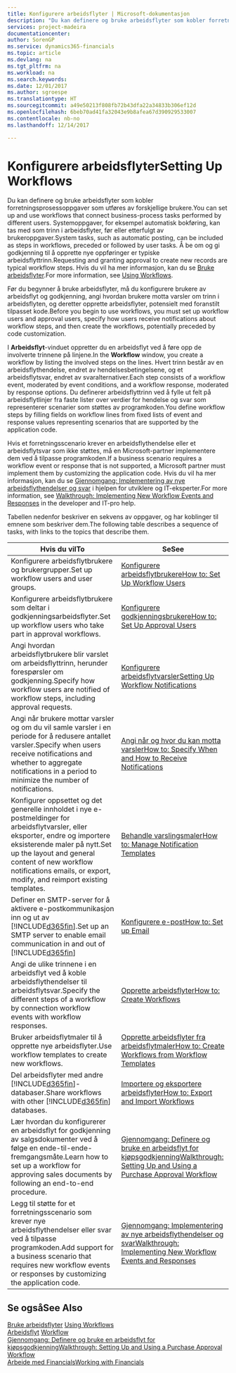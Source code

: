```yaml
---
title: Konfigurere arbeidsflyter | Microsoft-dokumentasjon
description: "Du kan definere og bruke arbeidsflyter som kobler forretningsprosessoppgaver som utføres av forskjellige brukere. Systemoppgaver, for eksempel automatisk bokføring, kan tas med som trinn i arbeidsflyter, før eller etterfulgt av brukeroppgaver. Å be om og gi godkjenning til å opprette nye oppføringer er typiske arbeidsflyttrinn."
services: project-madeira
documentationcenter: 
author: SorenGP
ms.service: dynamics365-financials
ms.topic: article
ms.devlang: na
ms.tgt_pltfrm: na
ms.workload: na
ms.search.keywords: 
ms.date: 12/01/2017
ms.author: sgroespe
ms.translationtype: HT
ms.sourcegitcommit: a49e50213f808fb72b43dfa22a34833b306ef12d
ms.openlocfilehash: 6beb70ad41fa32043e9b8afea67d390929533007
ms.contentlocale: nb-no
ms.lasthandoff: 12/14/2017

---
```

# <a name="setting-up-workflows"></a><span data-ttu-id="8f5c6-105">Konfigurere arbeidsflyter</span><span class="sxs-lookup"><span data-stu-id="8f5c6-105">Setting Up Workflows</span></span>
<span data-ttu-id="8f5c6-106">Du kan definere og bruke arbeidsflyter som kobler forretningsprosessoppgaver som utføres av forskjellige brukere.</span><span class="sxs-lookup"><span data-stu-id="8f5c6-106">You can set up and use workflows that connect business-process tasks performed by different users.</span></span> <span data-ttu-id="8f5c6-107">Systemoppgaver, for eksempel automatisk bokføring, kan tas med som trinn i arbeidsflyter, før eller etterfulgt av brukeroppgaver.</span><span class="sxs-lookup"><span data-stu-id="8f5c6-107">System tasks, such as automatic posting, can be included as steps in workflows, preceded or followed by user tasks.</span></span> <span data-ttu-id="8f5c6-108">Å be om og gi godkjenning til å opprette nye oppføringer er typiske arbeidsflyttrinn.</span><span class="sxs-lookup"><span data-stu-id="8f5c6-108">Requesting and granting approval to create new records are typical workflow steps.</span></span> <span data-ttu-id="8f5c6-109">Hvis du vil ha mer informasjon, kan du se [Bruke arbeidsflyter](across-use-workflows.md).</span><span class="sxs-lookup"><span data-stu-id="8f5c6-109">For more information, see [Using Workflows](across-use-workflows.md).</span></span>  

 <span data-ttu-id="8f5c6-110">Før du begynner å bruke arbeidsflyter, må du konfigurere brukere av arbeidsflyt og godkjenning, angi hvordan brukere motta varsler om trinn i arbeidsflyten, og deretter opprette arbeidsflyter, potensielt med foranstilt tilpasset kode.</span><span class="sxs-lookup"><span data-stu-id="8f5c6-110">Before you begin to use workflows, you must set up workflow users and approval users, specify how users receive notifications about workflow steps, and then create the workflows, potentially preceded by code customization.</span></span>  

 <span data-ttu-id="8f5c6-111">I **Arbeidsflyt**-vinduet oppretter du en arbeidsflyt ved å føre opp de involverte trinnene på linjene.</span><span class="sxs-lookup"><span data-stu-id="8f5c6-111">In the **Workflow** window, you create a workflow by listing the involved steps on the lines.</span></span> <span data-ttu-id="8f5c6-112">Hvert trinn består av en arbeidsflythendelse, endret av hendelsesbetingelsene, og et arbeidsflytsvar, endret av svaralternativer.</span><span class="sxs-lookup"><span data-stu-id="8f5c6-112">Each step consists of a workflow event, moderated by event conditions, and a workflow response, moderated by response options.</span></span> <span data-ttu-id="8f5c6-113">Du definerer arbeidsflyttrinn ved å fylle ut felt på arbeidsflytlinjer fra faste lister over verdier for hendelse og svar som representerer scenarier som støttes av programkoden.</span><span class="sxs-lookup"><span data-stu-id="8f5c6-113">You define workflow steps by filling fields on workflow lines from fixed lists of event and response values representing scenarios that are supported by the application code.</span></span>  

 <span data-ttu-id="8f5c6-114">Hvis et forretningsscenario krever en arbeidsflythendelse eller et arbeidsflytsvar som ikke støttes, må en Microsoft-partner implementere dem ved å tilpasse programkoden.</span><span class="sxs-lookup"><span data-stu-id="8f5c6-114">If a business scenario requires a workflow event or response that is not supported, a Microsoft partner must implement them by customizing the application code.</span></span> <span data-ttu-id="8f5c6-115">Hvis du vil ha mer informasjon, kan du se [Gjennomgang: Implementering av nye arbeidsflythendelser og svar](/dynamics_nav/Walkthrough--Implementing-New-Workflow-Events-and-Responses) i hjelpen for utviklere og IT-eksperter.</span><span class="sxs-lookup"><span data-stu-id="8f5c6-115">For more information, see [Walkthrough: Implementing New Workflow Events and Responses](/dynamics_nav/Walkthrough--Implementing-New-Workflow-Events-and-Responses) in the developer and IT-pro help.</span></span>

 <span data-ttu-id="8f5c6-116">Tabellen nedenfor beskriver en sekvens av oppgaver, og har koblinger til emnene som beskriver dem.</span><span class="sxs-lookup"><span data-stu-id="8f5c6-116">The following table describes a sequence of tasks, with links to the topics that describe them.</span></span>  

|<span data-ttu-id="8f5c6-117">**Hvis du vil**</span><span class="sxs-lookup"><span data-stu-id="8f5c6-117">**To**</span></span>|<span data-ttu-id="8f5c6-118">**Se**</span><span class="sxs-lookup"><span data-stu-id="8f5c6-118">**See**</span></span>|  
|------------|-------------|  
|<span data-ttu-id="8f5c6-119">Konfigurere arbeidsflytbrukere og brukergrupper.</span><span class="sxs-lookup"><span data-stu-id="8f5c6-119">Set up workflow users and user groups.</span></span>|[<span data-ttu-id="8f5c6-120">Konfigurere arbeidsflytbrukere</span><span class="sxs-lookup"><span data-stu-id="8f5c6-120">How to: Set Up Workflow Users</span></span>](across-how-to-set-up-workflow-users.md)|  
|<span data-ttu-id="8f5c6-121">Konfigurere arbeidsflytbrukere som deltar i godkjenningsarbeidsflyter.</span><span class="sxs-lookup"><span data-stu-id="8f5c6-121">Set up workflow users who take part in approval workflows.</span></span>|[<span data-ttu-id="8f5c6-122">Konfigurere godkjenningsbrukere</span><span class="sxs-lookup"><span data-stu-id="8f5c6-122">How to: Set Up Approval Users</span></span>](across-how-to-set-up-approval-users.md)|  
|<span data-ttu-id="8f5c6-123">Angi hvordan arbeidsflytbrukere blir varslet om arbeidsflyttrinn, herunder forespørsler om godkjenning.</span><span class="sxs-lookup"><span data-stu-id="8f5c6-123">Specify how workflow users are notified of workflow steps, including approval requests.</span></span>|[<span data-ttu-id="8f5c6-124">Konfigurere arbeidsflytvarsler</span><span class="sxs-lookup"><span data-stu-id="8f5c6-124">Setting Up Workflow Notifications</span></span>](across-setting-up-workflow-notifications.md)|  
|<span data-ttu-id="8f5c6-125">Angi når brukere mottar varsler og om du vil samle varsler i en periode for å redusere antallet varsler.</span><span class="sxs-lookup"><span data-stu-id="8f5c6-125">Specify when users receive notifications and whether to aggregate notifications in a period to minimize the number of notifications.</span></span>|[<span data-ttu-id="8f5c6-126">Angi når og hvor du kan motta varsler</span><span class="sxs-lookup"><span data-stu-id="8f5c6-126">How to: Specify When and How to Receive Notifications</span></span>](across-how-to-specify-when-and-how-to-receive-notifications.md)|  
|<span data-ttu-id="8f5c6-127">Konfigurer oppsettet og det generelle innholdet i nye e-postmeldinger for arbeidsflytvarsler, eller eksporter, endre og importere eksisterende maler på nytt.</span><span class="sxs-lookup"><span data-stu-id="8f5c6-127">Set up the layout and general content of new workflow notifications emails, or export, modify, and reimport existing templates.</span></span>|[<span data-ttu-id="8f5c6-128">Behandle varslingsmaler</span><span class="sxs-lookup"><span data-stu-id="8f5c6-128">How to: Manage Notification Templates</span></span>](across-how-to-manage-notification-templates.md)|  
|<span data-ttu-id="8f5c6-129">Definer en SMTP-server for å aktivere e-postkommunikasjon inn og ut av [!INCLUDE[d365fin](includes/d365fin_md.md)].</span><span class="sxs-lookup"><span data-stu-id="8f5c6-129">Set up an SMTP server to enable email communication in and out of [!INCLUDE[d365fin](includes/d365fin_md.md)]</span></span>|[<span data-ttu-id="8f5c6-130">Konfigurere e-post</span><span class="sxs-lookup"><span data-stu-id="8f5c6-130">How to: Set up Email</span></span>](madeira-how-setup-email.md)|
|<span data-ttu-id="8f5c6-131">Angi de ulike trinnene i en arbeidsflyt ved å koble arbeidsflythendelser til arbeidsflytsvar.</span><span class="sxs-lookup"><span data-stu-id="8f5c6-131">Specify the different steps of a workflow by connection workflow events with workflow responses.</span></span>|[<span data-ttu-id="8f5c6-132">Opprette arbeidsflyter</span><span class="sxs-lookup"><span data-stu-id="8f5c6-132">How to: Create Workflows</span></span>](across-how-to-create-workflows.md)|  
|<span data-ttu-id="8f5c6-133">Bruker arbeidsflytmaler til å opprette nye arbeidsflyter.</span><span class="sxs-lookup"><span data-stu-id="8f5c6-133">Use workflow templates to create new workflows.</span></span>|[<span data-ttu-id="8f5c6-134">Opprette arbeidsflyter fra arbeidsflytmaler</span><span class="sxs-lookup"><span data-stu-id="8f5c6-134">How to: Create Workflows from Workflow Templates</span></span>](across-how-to-create-workflows-from-workflow-templates.md)|  
|<span data-ttu-id="8f5c6-135">Del arbeidsflyter med andre [!INCLUDE[d365fin](includes/d365fin_md.md)]-databaser.</span><span class="sxs-lookup"><span data-stu-id="8f5c6-135">Share workflows with other [!INCLUDE[d365fin](includes/d365fin_md.md)] databases.</span></span>|[<span data-ttu-id="8f5c6-136">Importere og eksportere arbeidsflyter</span><span class="sxs-lookup"><span data-stu-id="8f5c6-136">How to: Export and Import Workflows</span></span>](across-how-to-export-and-import-workflows.md)|  
|<span data-ttu-id="8f5c6-137">Lær hvordan du konfigurerer en arbeidsflyt for godkjenning av salgsdokumenter ved å følge en ende-til-ende-fremgangsmåte.</span><span class="sxs-lookup"><span data-stu-id="8f5c6-137">Learn how to set up a workflow for approving sales documents by following an end-to-end procedure.</span></span>|[<span data-ttu-id="8f5c6-138">Gjennomgang: Definere og bruke en arbeidsflyt for kjøpsgodkjenning</span><span class="sxs-lookup"><span data-stu-id="8f5c6-138">Walkthrough: Setting Up and Using a Purchase Approval Workflow</span></span>](walkthrough-setting-up-and-using-a-purchase-approval-workflow.md)|  
|<span data-ttu-id="8f5c6-139">Legg til støtte for et forretningsscenario som krever nye arbeidsflythendelser eller svar ved å tilpasse programkoden.</span><span class="sxs-lookup"><span data-stu-id="8f5c6-139">Add support for a business scenario that requires new workflow events or responses by customizing the application code.</span></span>|[<span data-ttu-id="8f5c6-140">Gjennomgang: Implementering av nye arbeidsflythendelser og svar</span><span class="sxs-lookup"><span data-stu-id="8f5c6-140">Walkthrough: Implementing New Workflow Events and Responses</span></span>](/dynamics_nav/Walkthrough--Implementing-New-Workflow-Events-and-Responses)|  

## <a name="see-also"></a><span data-ttu-id="8f5c6-141">Se også</span><span class="sxs-lookup"><span data-stu-id="8f5c6-141">See Also</span></span>  
 <span data-ttu-id="8f5c6-142">[Bruke arbeidsflyter](across-use-workflows.md) </span><span class="sxs-lookup"><span data-stu-id="8f5c6-142">[Using Workflows](across-use-workflows.md) </span></span>  
 <span data-ttu-id="8f5c6-143">[Arbeidsflyt](across-workflow.md) </span><span class="sxs-lookup"><span data-stu-id="8f5c6-143">[Workflow](across-workflow.md) </span></span>  
 [<span data-ttu-id="8f5c6-144">Gjennomgang: Definere og bruke en arbeidsflyt for kjøpsgodkjenning</span><span class="sxs-lookup"><span data-stu-id="8f5c6-144">Walkthrough: Setting Up and Using a Purchase Approval Workflow</span></span>](walkthrough-setting-up-and-using-a-purchase-approval-workflow.md)  
 [<span data-ttu-id="8f5c6-145">Arbeide med Financials</span><span class="sxs-lookup"><span data-stu-id="8f5c6-145">Working with Financials</span></span>](ui-work-product.md)


